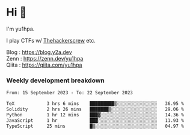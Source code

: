 # Hi 👋

I'm yu1hpa.

I play CTFs w/ [Thehackerscrew](https://www.thehackerscrew.team/) etc.

Blog : https://blog.y2a.dev  
Zenn : https://zenn.dev/yu1hpa  
Qiita : https://qiita.com/yu1hpa  

### Weekly development breakdown

<!--START_SECTION:waka-->

```txt
From: 15 September 2023 - To: 22 September 2023

TeX            3 hrs 6 mins    █████████▒░░░░░░░░░░░░░░░   36.95 %
Solidity       2 hrs 26 mins   ███████▒░░░░░░░░░░░░░░░░░   29.06 %
Python         1 hr 12 mins    ███▓░░░░░░░░░░░░░░░░░░░░░   14.36 %
JavaScript     1 hr            ███░░░░░░░░░░░░░░░░░░░░░░   11.93 %
TypeScript     25 mins         █▒░░░░░░░░░░░░░░░░░░░░░░░   04.97 %
```

<!--END_SECTION:waka-->

